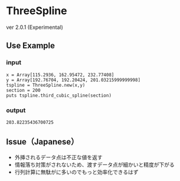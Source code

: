 # ThreeSpline
ver 2.0.1 (Experimental)

## Use Example

### input
```
x = Array[115.2936, 162.95472, 232.77408]
y = Array[192.76704, 192.20424, 201.03215999999998]
tspline = ThreeSpline.new(x,y)
section = 200
puts tspline.third_cubic_spline(section)
```
### output
```
203.82235436700725
```
## Issue（Japanese）
* 外挿されるデータ点は不正な値を返す
* 情報落ち対策がされないため、渡すデータ点が細かいと精度が下がる
* 行列計算に無駄がに多いのでもっと効率化できるはず